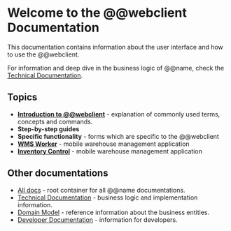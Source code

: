 # Welcome to the @@webclient Documentation

This documentation contains information about the user interface and how to use the @@webclient.

For information and deep dive in the business logic of @@name, check the [Technical Documentation](https://docs.erp.net/tech).

## Topics
 
- **[Introduction to @@webclient](./introduction/index.md)** - explanation of commonly used terms, concepts and commands.
- **Step-by-step guides**
- **Specific functionality** - forms which are specific to the @@webclient
- **[WMS Worker](./wms-worker/index.md)** - mobile warehouse management application
- **[Inventory Control](./inventory-control/index.md)** - mobile warehouse management application


## Other documentations

- [All docs](https://docs.erp.net) - root container for all @@name documentations.
- [Technical Documentation](https://docs.erp.net/tech) - business logic and implementation information.
- [Domain Model](https://erpnetdocs.github.io/model) - reference information about the business entities.
- [Developer Documentation](https://erpnetdocs.github.io/dev) - information for developers.

